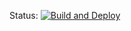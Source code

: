Status: [![Build and Deploy](https://github.com/Cloud-Joji/nenuco-bot/actions/workflows/pipeline.yml/badge.svg)](https://github.com/Cloud-Joji/nenuco-bot/actions/workflows/pipeline.yml)